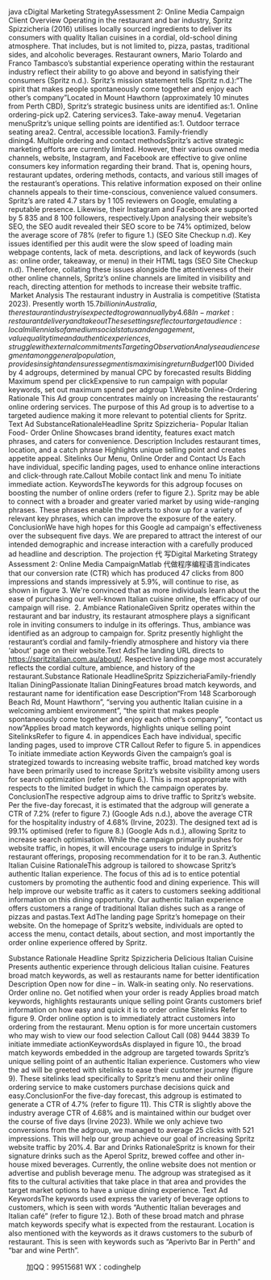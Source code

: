 java cDigital Marketing StrategyAssessment 2: Online Media Campaign
Client Overview Operating in the restaurant and bar industry, Spritz Spizzicheria (2016) utilises locally sourced ingredients to deliver its consumers with quality Italian cuisines in a cordial, old-school dining atmosphere. That includes, but is not limited to, pizza, pastas, traditional sides, and alcoholic beverages. Restaurant owners, Mario Tolardo and Franco Tambasco’s substantial experience operating within the restaurant industry reflect their ability to go above and beyond in satisfying their consumers (Spritz n.d.). Spritz’s mission statement tells (Spritz n.d.):“The spirit that makes people spontaneously come together and enjoy each other’s company”Located in Mount Hawthorn (approximately 10 minutes from Perth CBD), Spritz’s strategic business units are identified as:1. Online ordering-pick up2. Catering services3. Take-away menu4. Vegetarian menuSpritz’s unique selling points are identified as:1. Outdoor terrace seating area2. Central, accessible location3. Family-friendly dining4. Multiple ordering and contact methodsSpritz’s active strategic marketing efforts are currently limited. However, their various owned media channels, website, Instagram, and Facebook are effective to give online consumers key information regarding their brand. That is, opening hours, restaurant updates, ordering methods, contacts, and various still images of the restaurant’s operations. This relative information exposed on their online channels appeals to their time-conscious, convenience valued consumers. Spritz’s are rated 4.7 stars by 1 105 reviewers on Google, emulating a reputable presence. Likewise, their Instagram and Facebook are supported by 5 835 and 8 100 followers, respectively.Upon analysing their website’s SEO, the SEO audit revealed their SEO score to be 74% optimized, below the average score of 78% (refer to figure 1.) (SEO Site Checkup n.d). Key issues identified per this audit were the slow speed of loading main webpage contents, lack of meta. descriptions, and lack of keywords (such as: online order, takeaway, or menu) in their HTML tags (SEO Site Checkup n.d). Therefore, collating these issues alongside the attentiveness of their other online channels, Spritz’s online channels are limited in visibility and reach, directing attention for methods to increase their website traffic.  Market Analysis The restaurant industry in Australia is competitive (Statista 2023). Presently worth $15.7 billion in Australia, the restaurant industry is expected to grow annually by 4.68%, despite the depth of competition (Statista 2023). Given so, identified competitors for Spritz include Ciao Italia, Pappagallo, and Ischia Restaurant. These Italian restaurants pose as a threat due to their similar service offerings and location amongst Spritz. Leveraging digital tools and establishing an active online presence will aim to distinguish them amongst competitors, hence the appropriation of Google Ads.AdWords Strategy The adgroups to be campaigned via Google Ads, for Spritz, are website online ordering, restaurant ambience, authentic Italian cuisine, and bar and drinks variety.  SettingRationaleTypeSearchGoalWebsite Traffic To actively utilise online channels ObjectiveIncrease website traffic by 20% between the start of November 2023 to the end of February 2024Increase visibility of Spritz’s website to attract potential interest and salesCampaign NameSpritz: Website Traffic NetworksSearch NetworkTo appear upon user’s search resultsSchedule5 days Peak profit period, holiday period, educational commitment breaks Geo TargetingPerth CityLocated in Mount Hawthorn (central location), seek to target whole of PerthAudience SegmentDemo: married, parents, millennialsAffinity: Food and dining, regularly dining out, family-focused
In-market: restaurant delivery and takeout These settings reflect our target audience: local millennials of a medium social status and engagement, value quality time and authentic experiences, struggle with external commitments TargetingObservationAnalyse audience segment among general population, provides insight and ensures segment is maximising returnBudget$100 Divided by 4 adgroups, determined by manual CPC by forecasted results Bidding Maximum spend per clickExpensive to run campaign with popular keywords, set out maximum spend per adgroup
1.Website Online-Ordering
Rationale This Ad group concentrates mainly on increasing the restaurants’ online ordering services. The purpose of this Ad group is to advertise to a targeted audience making it more relevant to potential clients for Spritz.
Text Ad SubstanceRationaleHeadline
Spritz Spizzicheria- Popular Italian Food- Order Online
Showcases brand identity, features exact match phrases, and caters for convenience.
Description
Includes restaurant times, location, and a catch phrase
Highlights unique selling point and creates appetite appeal.
Sitelinks
Our Menu, Online Order and Contact Us
Each have individual, specific landing pages, used to enhance online interactions and click-through rate.Callout
Mobile contact link and menu
To initiate immediate action.
KeywordsThe keywords for this adgroup focuses on boosting the number of online orders (refer to figure 2.). Spritz may be able to connect with a broader and greater varied market by using wide-ranging phrases. These phrases enable the adverts to show up for a variety of relevant key phrases, which can improve the exposure of the eatery.
ConclusionWe have high hopes for this Google ad campaign's effectiveness over the subsequent five days. We are prepared to attract the interest of our intended demographic and increase interaction with a carefully produced ad headline and description. The projection 代 写Digital Marketing Strategy Assessment 2: Online Media CampaignMatlab
代做程序编程语言indicates that our conversion rate (CTR) which has produced 47 clicks from 800 impressions and stands impressively at 5.9%, will continue to rise, as shown in figure 3. We're convinced that as more individuals learn about the ease of purchasing our well-known Italian cuisine online, the efficacy of our campaign will rise. 
2. Ambiance RationaleGiven Spritz operates within the restaurant and bar industry, its restaurant atmosphere plays a significant role in inviting consumers to indulge in its offerings. Thus, ambiance was identified as an adgroup to campaign for. Spritz presently highlight the restaurant’s cordial and family-friendly atmosphere and history via there ‘about’ page on their website.Text AdsThe landing URL directs to https://spritzitalian.com.au/about/. Respective landing page most accurately reflects the cordial culture, ambience, and history of the restaurant.Substance Rationale 
HeadlineSpritz SpizzicheriaFamily-friendly Italian DiningPassionate Italian DiningFeatures broad match keywords, and restaurant name for identification ease
Description“From 148 Scarborough Beach Rd, Mount Hawthorn”, “serving you authentic Italian cuisine in a welcoming ambient environment”, “the spirit that makes people spontaneously come together and enjoy each other’s company”, “contact us now”Applies broad match keywords, highlights unique selling point
SitelinksRefer to figure 4. in appendices Each have individual, specific landing pages, used to improve CTR 
Callout Refer to figure 5. in appendices To initiate immediate action Keywords Given the campaign’s goal is strategized towards to increasing website traffic, broad matched key words have been primarily used to increase Spritz’s website visibility among users for search optimization (refer to figure 6.). This is most appropriate with respects to the limited budget in which the campaign operates by. ConclusionThe respective adgroup aims to drive traffic to Spritz’s website. Per the five-day forecast, it is estimated that the adgroup will generate a CTR of 7.2% (refer to figure 7.) (Google Ads n.d.), above the average CTR for the hospitality industry of 4.68% (Irvine, 2023). The designed text ad is 99.1% optimised (refer to figure 8.) (Google Ads n.d.), allowing Spritz to increase search optimisation. While the campaign primarily pushes for website traffic, in hopes, it will encourage users to indulge in Spritz’s restaurant offerings, proposing recommendation for it to be ran.3. Authentic Italian Cuisine RationaleThis adgroup is tailored to showcase Spritz’s authentic Italian experience. The focus of this ad is to entice potential customers by promoting the authentic food and dining experience. This will help improve our website traffic as it caters to customers seeking additional information on this dining opportunity. Our authentic Italian experience offers customers a range of traditional Italian dishes such as a range of pizzas and pastas.Text AdThe landing page Spritz’s homepage on their website. On the homepage of Spritz’s website, individuals are opted to access the menu, contact details, about section, and most importantly the order online experience offered by Spritz.

Substance
Rationale
Headline
Spritz Spizzicheria
Delicious Italian Cuisine
Presents authentic experience through delicious Italian cuisine.
Features broad match keywords, as well as restaurants name for better identification
Description
Open now for dine – in. Walk-in seating only. No reservations. Order online no. Get notified when your order is ready
Applies broad match keywords, highlights restaurants unique selling point
Grants customers brief information on how easy and quick it is to order online
Sitelinks
Refer to figure 9. 
Order online option is to immediately attract customers into ordering from the restaurant.
Menu option is for more uncertain customers who may wish to view our food selection
Callout
Call (08) 9444 3839
To initiate immediate actionKeywordsAs displayed in figure 10., the broad match keywords embedded in the adgroup are targeted towards Spritz’s unique selling point of an authentic Italian experience. Customers who view the ad will be greeted with sitelinks to ease their customer journey (figure 9). These sitelinks lead specifically to Spritz’s menu and their online ordering service to make customers purchase decisions quick and easy.ConclusionFor the five-day forecast, this adgroup is estimated to generate a CTR of 4.7% (refer to figure 11). This CTR is slightly above the industry average CTR of 4.68% and is maintained within our budget over the course of five days (Irvine 2023). While we only achieve two conversions from the adgroup, we managed to average 25 clicks with 521 impressions. This will help our group achieve our goal of increasing Spritz website traffic by 20%.4. Bar and Drinks 
RationaleSpritz is known for their signature drinks such as the Aperol Spritz, brewed coffee and other in-house mixed beverages. Currently, the online website does not mention or advertise and publish beverage menu. The adgroup was strategised as it fits to the cultural activities that take place in that area and provides the target market options to have a unique dining experience. 
Text Ad 
KeywordsThe keywords used express the variety of beverage options to customers, which is seen with words “Authentic Italian beverages and Italian café” (refer to figure 12.). Both of these broad match and phrase match keywords specify what is expected from the restaurant. Location is also mentioned with the keywords as it draws customers to the suburb of restaurant. This is seen with keywords such as “Aperivto Bar in Perth” and “bar and wine Perth”.




         
加QQ：99515681  WX：codinghelp
